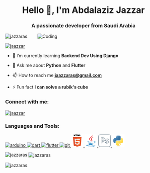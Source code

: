 <h1 align="center">Hello 👋, I'm Abdalaziz Jazzar</h1>
<h3 align="center">A passionate developer from Saudi Arabia</h3>

<img align="right" alt="Coding" width="400" src="https://cdn.dribbble.com/users/1162077/screenshots/3848914/programmer.gif">

<p align="left"> <img src="https://komarev.com/ghpvc/?username=jazzaras&label=Profile%20views&color=0e75b6&style=flat" alt="jazzaras" /> </p>

<p align="left"> <a href="https://twitter.com/jaazzar" target="blank"><img src="https://img.shields.io/twitter/follow/jaazzar?logo=twitter&style=for-the-badge" alt="jaazzar" /></a> </p>

- 🌱 I’m currently learning **Backend Dev Using Django**

- 💬 Ask me about **Python** and **Flutter**

- 📫 How to reach me **jaazzaras@gmail.com**

- ⚡ Fun fact **I can solve a rubik's cube**

<h3 align="left">Connect with me:</h3>
<p align="left">
<a href="https://twitter.com/jaazzar" target="blank"><img align="center" src="https://raw.githubusercontent.com/rahuldkjain/github-profile-readme-generator/master/src/images/icons/Social/twitter.svg" alt="jaazzar" height="30" width="40" /></a>
</p>

<h3 align="left">Languages and Tools:</h3>
<p align="left"> <a href="https://www.arduino.cc/" target="_blank" rel="noreferrer"> <img src="https://cdn.worldvectorlogo.com/logos/arduino-1.svg" alt="arduino" width="40" height="40"/> </a> <a href="https://dart.dev" target="_blank" rel="noreferrer"> <img src="https://www.vectorlogo.zone/logos/dartlang/dartlang-icon.svg" alt="dart" width="40" height="40"/> </a> <a href="https://flutter.dev" target="_blank" rel="noreferrer"> <img src="https://www.vectorlogo.zone/logos/flutterio/flutterio-icon.svg" alt="flutter" width="40" height="40"/> </a> <a href="https://git-scm.com/" target="_blank" rel="noreferrer"> <img src="https://www.vectorlogo.zone/logos/git-scm/git-scm-icon.svg" alt="git" width="40" height="40"/> </a> <a href="https://www.w3.org/html/" target="_blank" rel="noreferrer"> <img src="https://raw.githubusercontent.com/devicons/devicon/master/icons/html5/html5-original-wordmark.svg" alt="html5" width="40" height="40"/> </a> <a href="https://www.java.com" target="_blank" rel="noreferrer"> <img src="https://raw.githubusercontent.com/devicons/devicon/master/icons/java/java-original.svg" alt="java" width="40" height="40"/> </a> <a href="https://www.photoshop.com/en" target="_blank" rel="noreferrer"> <img src="https://raw.githubusercontent.com/devicons/devicon/master/icons/photoshop/photoshop-line.svg" alt="photoshop" width="40" height="40"/> </a> <a href="https://www.python.org" target="_blank" rel="noreferrer"> <img src="https://raw.githubusercontent.com/devicons/devicon/master/icons/python/python-original.svg" alt="python" width="40" height="40"/> </a> </p>

<p><img align="left" src="https://github-readme-stats.vercel.app/api/top-langs?username=jazzaras&show_icons=true&locale=en&layout=compact" alt="jazzaras" /></p>

<p>&nbsp;<img align="center" src="https://github-readme-stats.vercel.app/api?username=jazzaras&show_icons=true&locale=en" alt="jazzaras" /></p>

<p><img align="center" src="https://github-readme-streak-stats.herokuapp.com/?user=jazzaras&" alt="jazzaras" /></p>
